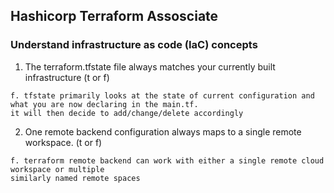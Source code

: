 ## Hashicorp Terraform Assosciate 

### Understand infrastructure as code (IaC) concepts

1. The terraform.tfstate file always matches your currently built infrastructure (t or f)

```
f. tfstate primarily looks at the state of current configuration and what you are now declaring in the main.tf. 
it will then decide to add/change/delete accordingly
```

2. One remote backend configuration always maps to a single remote workspace. (t or f)

```
f. terraform remote backend can work with either a single remote cloud workspace or multiple
similarly named remote spaces 
```
